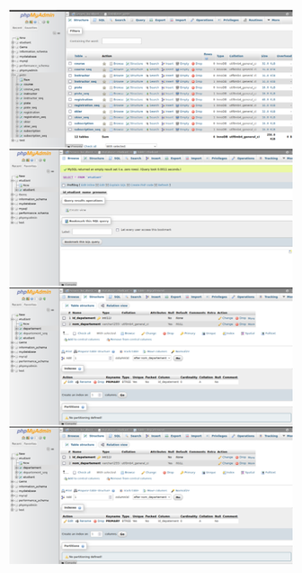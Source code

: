![Execution](./images/scrine1.png)
![Table etudiant demo 2:](./images/scrine2.png)
![Table etudiant demo 3:](./images/scrine3.png)
![Table departement demo 3:](./images/scrine3.png)
